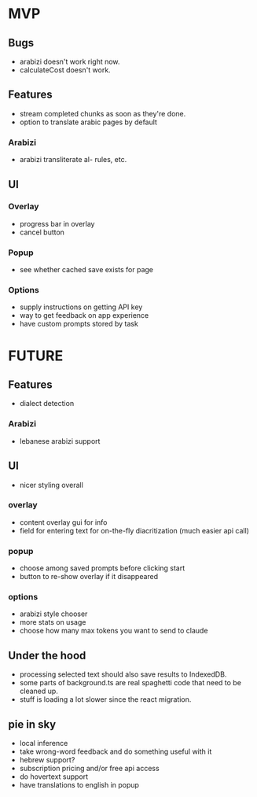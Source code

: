 # MVP

## Bugs

- arabizi doesn't work right now.
- calculateCost doesn't work.

## Features

- stream completed chunks as soon as they're done.
- option to translate arabic pages by default

### Arabizi

- arabizi transliterate al- rules, etc.

## UI

### Overlay

- progress bar in overlay
- cancel button

### Popup
- see whether cached save exists for page

### Options
- supply instructions on getting API key
- way to get feedback on app experience
- have custom prompts stored by task

# FUTURE

## Features

- dialect detection


### Arabizi

- lebanese arabizi support

## UI

- nicer styling overall

### overlay

- content overlay gui for info
- field for entering text for on-the-fly diacritization (much easier api call)

### popup

- choose among saved prompts before clicking start
- button to re-show overlay if it disappeared

### options

- arabizi style chooser
- more stats on usage
- choose how many max tokens you want to send to claude

## Under the hood

- processing selected text should also save results to IndexedDB.
- some parts of background.ts are real spaghetti code that need to be cleaned up.
- stuff is loading a lot slower since the react migration.

## pie in sky

- local inference
- take wrong-word feedback and do something useful with it
- hebrew support?
- subscription pricing and/or free api access
- do hovertext support
- have translations to english in popup